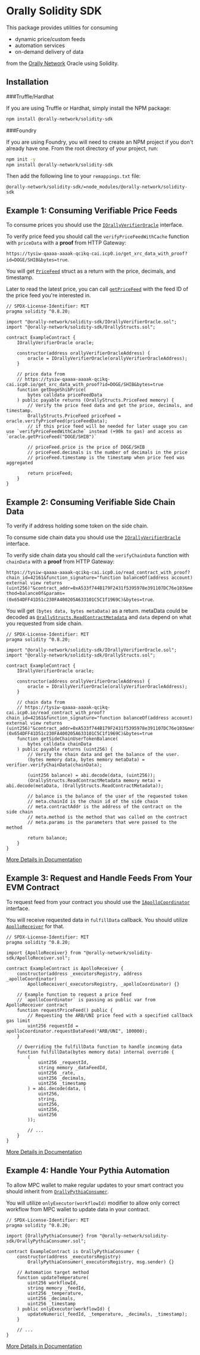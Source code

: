 # Orally Solidity SDK

This package provides utilities for consuming 
- dynamic price/custom feeds
- automation services
- on-demand delivery of data

from the [Orally Network](https://orally.network) Oracle using Solidity. 

## Installation

###Truffle/Hardhat

If you are using Truffle or Hardhat, simply install the NPM package:

```bash
npm install @orally-network/solidity-sdk
```

###Foundry

If you are using Foundry, you will need to create an NPM project if you don't already have one.
From the root directory of your project, run:

```bash
npm init -y
npm install @orally-network/solidity-sdk
```

Then add the following line to your `remappings.txt` file:

```text
@orally-network/solidity-sdk/=node_modules/@orally-network/solidity-sdk
```

## Example 1: Consuming Verifiable Price Feeds

To consume prices you should use the [`IOrallyVerifierOracle`](IOrallyVerifierOracle.sol) interface. 

To verify price feed you should call the `verifyPriceFeedWithCache` function with `priceData` with a **proof** from HTTP Gateway: 

`https://tysiw-qaaaa-aaaak-qcikq-cai.icp0.io/get_xrc_data_with_proof?id=DOGE/SHIB&bytes=true`. 

You will get [`PriceFeed`](OrallyStructs.sol) struct as a return with the price, decimals, and timestamp.

Later to read the latest price, you can call [`getPriceFeed`](IOrallyVerifierOracle.sol) with the feed ID of the price feed you're interested in. 

```solidity
// SPDX-License-Identifier: MIT
pragma solidity ^0.8.20;

import "@orally-network/solidity-sdk/IOrallyVerifierOracle.sol";
import "@orally-network/solidity-sdk/OrallyStructs.sol";

contract ExampleContract {
    IOrallyVerifierOracle oracle;

    constructor(address orallyVerifierOracleAddress) {
        oracle = IOrallyVerifierOracle(orallyVerifierOracleAddress);
    }

    // price data from
    // https://tysiw-qaaaa-aaaak-qcikq-cai.icp0.io/get_xrc_data_with_proof?id=DOGE/SHIB&bytes=true
    function getDogeShibPrice(
        bytes calldata priceFeedData
    ) public payable returns (OrallyStructs.PriceFeed memory) {
        // Verify the price feed data and get the price, decimals, and timestamp.
        OrallyStructs.PriceFeed priceFeed = oracle.verifyPriceFeed(priceFeedData);
        // if this price feed will be needed for later usage you can use `verifyPriceFeedWithCache` instead (+90k to gas) and access as `oracle.getPriceFeed("DOGE/SHIB")`
        
        // priceFeed.price is the price of DOGE/SHIB
        // priceFeed.decimals is the number of decimals in the price
        // priceFeed.timestamp is the timestamp when price feed was aggregated

        return priceFeed;
    }
}
```

## Example 2: Consuming Verifiable Side Chain Data

To verify if address holding some token on the side chain. 

To consume side chain data you should use the [`IOrallyVerifierOracle`](IOrallyVerifierOracle.sol) interface.

To verify side chain data you should call the `verifyChainData` function with `chainData` with a **proof** from HTTP Gateway:

`https://tysiw-qaaaa-aaaak-qcikq-cai.icp0.io/read_contract_with_proof?chain_id=42161&function_signature="function balanceOf(address account) external view returns (uint256)"&contract_addr=0xA533f744B179F2431f5395978e391107DC76e103&method=balanceOf&params=(0x654DFF41D51c230FA400205A633101C5C1f1969C)&bytes=true`.

You will get `(bytes data, bytes metaData)` as a return. metaData could be decoded as [`OrallyStructs.ReadContractMetadata`](OrallyStructs.sol) and `data` depend on what you requested from side chain.

```solidity
// SPDX-License-Identifier: MIT
pragma solidity ^0.8.20;

import "@orally-network/solidity-sdk/IOrallyVerifierOracle.sol";
import "@orally-network/solidity-sdk/OrallyStructs.sol";

contract ExampleContract {
    IOrallyVerifierOracle oracle;

    constructor(address orallyVerifierOracleAddress) {
        oracle = IOrallyVerifierOracle(orallyVerifierOracleAddress);
    }

    // chain data from
    // https://tysiw-qaaaa-aaaak-qcikq-cai.icp0.io/read_contract_with_proof?chain_id=42161&function_signature="function balanceOf(address account) external view returns (uint256)"&contract_addr=0xA533f744B179F2431f5395978e391107DC76e103&method=balanceOf&params=(0x654DFF41D51c230FA400205A633101C5C1f1969C)&bytes=true
    function getSideChainUserTokenBalance(
        bytes calldata chainData
    ) public payable returns (uint256) {
        // Verify the chain data and get the balance of the user.
        (bytes memory data, bytes memory metaData) = verifier.verifyChainData(chainData);

        (uint256 balance) = abi.decode(data, (uint256));
        (OrallyStructs.ReadContractMetadata memory meta) = abi.decode(metaData, (OrallyStructs.ReadContractMetadata));
        
        // balance is the balance of the user of the requested token
        // meta.chainId is the chain id of the side chain
        // meta.contractAddr is the address of the contract on the side chain
        // meta.method is the method that was called on the contract
        // meta.params is the parameters that were passed to the method

        return balance;
    }
}
```
[More Details in Documentation](https://docs.orally.network/orally-products/sybil)

## Example 3: Request and Handle Feeds From Your EVM Contract

To request feed from your contract you should use the [`IApolloCoordinator`](IApolloCoordinator.sol) interface.

You will receive requested data in `fulfillData` callback. You should utilize [`ApolloReceiver`](ApolloReceiver.sol) for that.

```solidity
// SPDX-License-Identifier: MIT
pragma solidity ^0.8.20;

import {ApolloReceiver} from "@orally-network/solidity-sdk/ApolloReceiver.sol";

contract ExampleContract is ApolloReceiver {
    constructor(address _executorsRegistry, address _apolloCoordinator)
        ApolloReceiver(_executorsRegistry, _apolloCoordinator) {}

    // Example function to request a price feed
    // `apolloCoordinator` is passing as public var from ApolloReceiver contract
    function requestPriceFeed() public {
        // Requesting the ARB/UNI price feed with a specified callback gas limit
        uint256 requestId = apolloCoordinator.requestDataFeed("ARB/UNI", 100000);
    }

    // Overriding the fulfillData function to handle incoming data
    function fulfillData(bytes memory data) internal override {
        (
            uint256 _requestId,
            string memory _dataFeedId,
            uint256 _rate,
            uint256 _decimals,
            uint256 _timestamp
        ) = abi.decode(data, (
            uint256,
            string,
            uint256,
            uint256,
            uint256
        ));
        
        // ...
    }
}
```

[More Details in Documentation](https://docs.orally.network/getting-started/apollo)

## Example 4: Handle Your Pythia Automation

To allow MPC wallet to make regular updates to your smart contract you should inherit from [`OrallyPythiaConsumer`](OrallyPythiaConsumer.sol).

You will utilize `onlyExecutor(workflowId)` modifier to allow only correct workflow from MPC wallet to update data in your contract.

```solidity
// SPDX-License-Identifier: MIT
pragma solidity ^0.8.20;

import {OrallyPythiaConsumer} from "@orally-network/solidity-sdk/OrallyPythiaConsumer.sol";

contract ExampleContract is OrallyPythiaConsumer {
    constructor(address _executorsRegistry)
        OrallyPythiaConsumer(_executorsRegistry, msg.sender) {}

    // Automation target method
    function updateTemperature(
        uint256 workflowId,
        string memory _feedId,
        uint256 _temperature,
        uint256 _decimals,
        uint256 _timestamp
    ) public onlyExecutor(workflowId) {
        updateNumeric(_feedId, _temperature, _decimals, _timestamp);
    }
    
    // ...
}
```

[More Details in Documentation](https://docs.orally.network/getting-started/pythia-automation)
